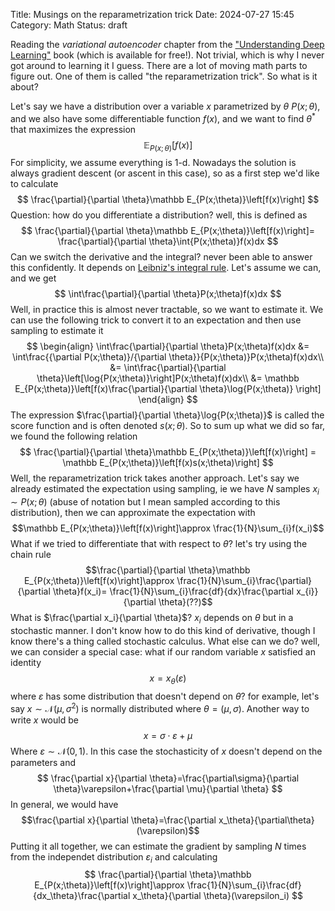 Title: Musings on the reparametrization trick
Date: 2024-07-27 15:45
Category: Math
Status: draft

Reading the *variational autoencoder* chapter from the ["Understanding Deep Learning"](https://udlbook.github.io/udlbook/) book (which is available for free!). Not trivial, which is why I never got around to learning it I guess. There are a lot of moving math parts to figure out. One of them is called "the reparametrization trick". So what is it about?

Let's say we have a distribution over a variable $x$ parametrized by $\theta$ $P(x;\theta)$, and we also have some differentiable function $f(x)$, and we want to find $\theta^*$ that maximizes the expression
$$
\mathbb E_{P(x;\theta)}\left[f(x)\right]
$$
For simplicity, we assume everything is 1-d. Nowadays the solution is always gradient descent (or ascent in this case), so as a first step we'd like to calculate
$$
\frac{\partial}{\partial \theta}\mathbb E_{P(x;\theta)}\left[f(x)\right]
$$
Question: how do you differentiate a distribution? well, this is defined as
$$
\frac{\partial}{\partial \theta}\mathbb E_{P(x;\theta)}\left[f(x)\right]=
\frac{\partial}{\partial \theta}\int{P(x;\theta)}f(x)dx
$$
Can we switch the derivative and the integral? never been able to answer this confidently. It depends on [Leibniz's integral rule](https://en.wikipedia.org/wiki/Leibniz_integral_rule). Let's assume we can, and we get
$$
\int\frac{\partial}{\partial \theta}P(x;\theta)f(x)dx
$$
Well, in practice this is almost never tractable, so we want to estimate it. We can use the following trick to convert it to an expectation and then use sampling to estimate it
$$
\begin{align}
\int\frac{\partial}{\partial \theta}P(x;\theta)f(x)dx &=
\int\frac{{\partial P(x;\theta)}/{\partial \theta}}{P(x;\theta)}P(x;\theta)f(x)dx\\
&= \int\frac{\partial}{\partial \theta}\left[\log{P(x;\theta)}\right]P(x;\theta)f(x)dx\\
&= \mathbb E_{P(x;\theta)}\left[f(x)\frac{\partial}{\partial \theta}\log{P(x;\theta)} \right]
\end{align}
$$
The expression $\frac{\partial}{\partial \theta}\log{P(x;\theta)}$ is called the score function and is often denoted $s(x;\theta)$. So to sum up what we did so far, we found the following relation
$$
\frac{\partial}{\partial \theta}\mathbb E_{P(x;\theta)}\left[f(x)\right]
= \mathbb E_{P(x;\theta)}\left[f(x)s(x;\theta)\right]
$$
Well, the reparametrization trick takes another approach. Let's say we already estimated the expectation using sampling, ie we have $N$ samples $x_i\sim P(x;\theta$) (abuse of notation but I mean sampled according to this distribution), then we can approximate the expectation with
$$\mathbb E_{P(x;\theta)}\left[f(x)\right]\approx \frac{1}{N}\sum_{i}f(x_i)$$
What if we tried to differentiate that with respect to $\theta$? let's try using the chain rule
$$\frac{\partial}{\partial \theta}\mathbb E_{P(x;\theta)}\left[f(x)\right]\approx
\frac{1}{N}\sum_{i}\frac{\partial}{\partial \theta}f(x_i)=
\frac{1}{N}\sum_{i}\frac{df}{dx}\frac{\partial x_{i}}{\partial \theta}(??)$$
What is $\frac{\partial x_i}{\partial \theta}$? $x_i$ depends on $\theta$ but in a stochastic manner. I don't know how to do this kind of derivative, though I know there's a thing called stochastic calculus. What else can we do? well, we can consider a special case: what if our random variable $x$ satisfied an identity
$$x=x_\theta(\varepsilon)$$
where $\varepsilon$ has some distribution that doesn't depend on $\theta$? for example, let's say $x\sim \mathcal N(\mu, \sigma^2)$ is normally distributed where $\theta=(\mu,\sigma)$. Another way to write $x$ would be
$$
x=\sigma\cdot\varepsilon + \mu
$$
Where $\varepsilon\sim\mathcal N(0,1)$. In this case the stochasticity of $x$ doesn't depend on the parameters and
$$
\frac{\partial x}{\partial \theta}=\frac{\partial\sigma}{\partial \theta}\varepsilon+\frac{\partial \mu}{\partial \theta}
$$
In general, we would have 
$$\frac{\partial x}{\partial \theta}=\frac{\partial x_\theta}{\partial\theta}(\varepsilon)$$
Putting it all together, we can estimate the gradient by sampling $N$ times from the independet distribution $\varepsilon_i$ and calculating
$$
\frac{\partial}{\partial \theta}\mathbb E_{P(x;\theta)}\left[f(x)\right]\approx
\frac{1}{N}\sum_{i}\frac{df}{dx_\theta}\frac{\partial x_\theta}{\partial \theta}(\varepsilon_i)
$$